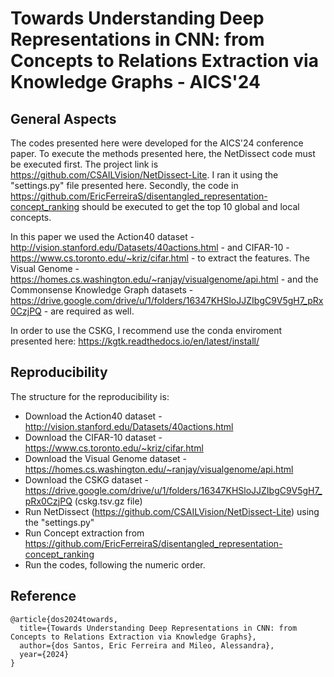 # Towards Understanding Deep Representations in CNN: from Concepts to Relations Extraction via Knowledge Graphs - AICS'24

## General Aspects
The codes presented here were developed for the AICS'24 conference paper. To execute the methods presented here, the NetDissect code must be executed first. The project link is https://github.com/CSAILVision/NetDissect-Lite. I ran it using the "settings.py" file presented here. Secondly, the code in https://github.com/EricFerreiraS/disentangled_representation-concept_ranking should be executed to get the top 10 global and local concepts.

In this paper we used the Action40 dataset - http://vision.stanford.edu/Datasets/40actions.html - and CIFAR-10 - https://www.cs.toronto.edu/~kriz/cifar.html - to extract the features. The Visual Genome - https://homes.cs.washington.edu/~ranjay/visualgenome/api.html - and the Commonsense Knowledge Graph datasets - https://drive.google.com/drive/u/1/folders/16347KHSloJJZIbgC9V5gH7_pRx0CzjPQ - are required as well.

In order to use the CSKG, I recommend use the conda enviroment presented here: https://kgtk.readthedocs.io/en/latest/install/ 

## Reproducibility
The structure for the reproducibility is:
- Download the Action40 dataset - http://vision.stanford.edu/Datasets/40actions.html
- Download the CIFAR-10 dataset - https://www.cs.toronto.edu/~kriz/cifar.html
- Download the Visual Genome dataset - https://homes.cs.washington.edu/~ranjay/visualgenome/api.html
- Download the CSKG dataset - https://drive.google.com/drive/u/1/folders/16347KHSloJJZIbgC9V5gH7_pRx0CzjPQ (cskg.tsv.gz file)
- Run NetDissect (https://github.com/CSAILVision/NetDissect-Lite) using the "settings.py"
- Run Concept extraction from https://github.com/EricFerreiraS/disentangled_representation-concept_ranking
- Run the codes, following the numeric order. 

## Reference
```
@article{dos2024towards,
  title={Towards Understanding Deep Representations in CNN: from Concepts to Relations Extraction via Knowledge Graphs},
  author={dos Santos, Eric Ferreira and Mileo, Alessandra},
  year={2024}
}
```
